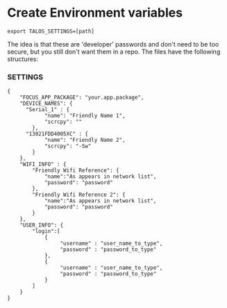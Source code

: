# Create Environment variables

```
export TALOS_SETTINGS=[path]
```

The idea is that these are 'developer' passwords and don't need to be too secure, but you still don't want them in a repo. The files have the following structures:

### SETTINGS

```
{
    "FOCUS_APP_PACKAGE": "your.app.package",
    "DEVICE_NAMES": {
      "Serial_1" : {
            "name": "Friendly Name 1",
            "scrcpy": ""
        },
      "13021FDD4005XC" : {
            "name": "Friendly Name 2",
            "scrcpy": "-Sw"
        }
    },
    "WIFI_INFO" : {
        "Friendly Wifi Reference": {
            "name":"As appears in network list",
            "password": "password"
        },
        "Friendly Wifi Reference 2": {
            "name":"As appears in network list",
            "password": "password"
        }
    },
    "USER_INFO": {
        "login":[
            {
                 "username" : "user_name_to_type",
                 "password" : "password_to_type"
            },
            {
                 "username" : "user_name_to_type",
                 "password" : "password_to_type"
            }
        ]
    }
}

```
